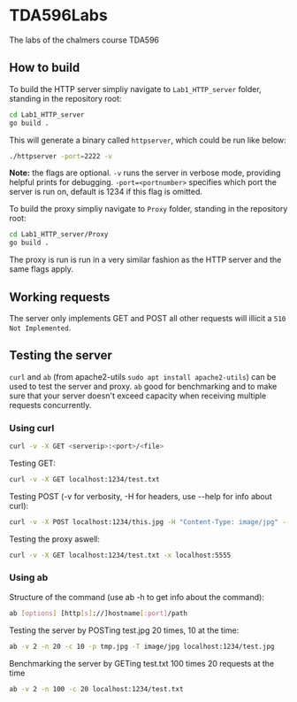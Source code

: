 # TDA596Labs
The labs of the chalmers course TDA596

## How to build

To build the HTTP server simpliy navigate to ```Lab1_HTTP_server``` folder, standing in the repository root:

```sh
cd Lab1_HTTP_server
go build .
```
This will generate a binary called ```httpserver```, which could be run like below:
```sh
./httpserver -port=2222 -v
```
**Note:** the flags are optional. ```-v``` runs the server in verbose mode, providing helpful prints for debugging. ```-port=<portnumber>``` specifies which port the server is run on, default is 1234 if this flag is omitted.

To build the proxy simpliy navigate to ```Proxy``` folder, standing in the repository root:
```sh
cd Lab1_HTTP_server/Proxy
go build .
```

The proxy is run is run in a very similar fashion as the HTTP server and the same flags apply.

## Working requests
The server only implements GET and POST all other requests will illicit a ```510 Not Implemented```.

## Testing the server
```curl``` and ```ab``` (from apache2-utils ```sudo apt install apache2-utils```) can be used to test the server and proxy. ```ab``` good for benchmarking and to make sure that your server doesn't exceed capacity when receiving multiple requests concurrently.

### Using curl
```sh
curl -v -X GET <serverip>:<port>/<file>
```

Testing GET:
```sh
curl -v -X GET localhost:1234/test.txt
```

Testing POST (-v for verbosity, -H for headers, use --help for info about curl):
```sh
curl -v -X POST localhost:1234/this.jpg -H "Content-Type: image/jpg" --data-binary @tmp.jpg
```

Testing the proxy aswell:
```sh
curl -v -X GET localhost:1234/test.txt -x localhost:5555
```

### Using ab
Structure of the command (use ab -h to get info about the command):
```sh
ab [options] [http[s]://]hostname[:port]/path
```

Testing the server by POSTing test.jpg 20 times, 10 at the time:
```sh
ab -v 2 -n 20 -c 10 -p tmp.jpg -T image/jpg localhost:1234/test.jpg
```
Benchmarking the server by GETing test.txt 100 times 20 requests at the time
```sh
ab -v 2 -n 100 -c 20 localhost:1234/test.txt
```